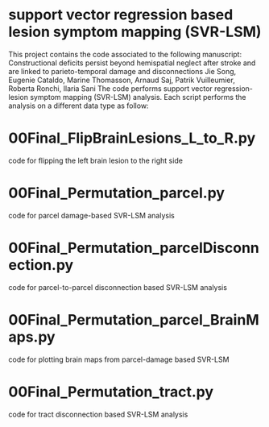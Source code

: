 # support vector regression based lesion symptom mapping (SVR-LSM)
This project contains the code associated to the following manuscript:
Constructional deficits persist beyond hemispatial neglect after stroke and are linked to parieto-temporal damage and disconnections
Jie Song, Eugenie Cataldo, Marine Thomasson, Arnaud Saj, Patrik Vuilleumier, Roberta Ronchi, Ilaria Sani
The code performs support vector regression-lesion symptom mapping (SVR-LSM) analysis. Each script performs the analysis on a different data type as follow:
# 00Final_FlipBrainLesions_L_to_R.py                          
code for flipping the left brain lesion to the right side
# 00Final_Permutation_parcel.py                    
code for parcel damage-based SVR-LSM analysis
# 00Final_Permutation_parcelDisconnection.py
code for parcel-to-parcel disconnection based SVR-LSM analysis
# 00Final_Permutation_parcel_BrainMaps.py
code for plotting brain maps from parcel-damage based SVR-LSM 
# 00Final_Permutation_tract.py                         
code for tract disconnection based SVR-LSM analysis
